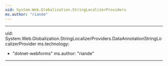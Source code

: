 ```yaml
---
uid: System.Web.Globalization.StringLocalizerProviders
ms.author: "riande"
---
```


---
uid: System.Web.Globalization.StringLocalizerProviders.DataAnnotationStringLocalizerProvider
ms.technology: 
  - "dotnet-webforms"
ms.author: "riande"
---

